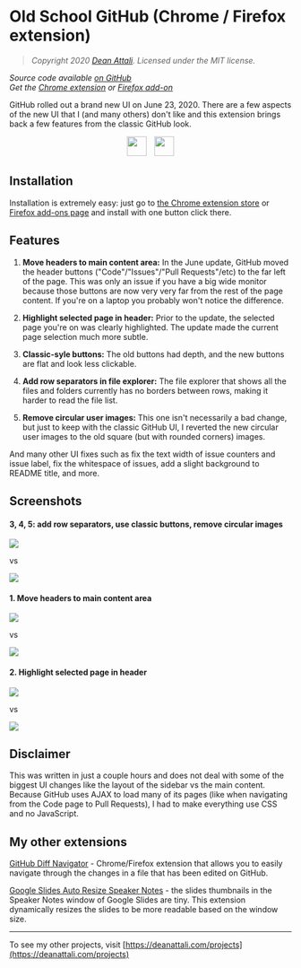 # Old School GitHub (Chrome / Firefox extension)

> *Copyright 2020 [Dean Attali](https://deanattali.com). Licensed under the MIT license.*

_Source code available [on GitHub](https://github.com/daattali/oldschool-github-extension)_     
_Get the [Chrome extension](https://chrome.google.com/webstore/detail/old-school-github/blkkkhifjoiedclojflfcenbjigdajeb) or [Firefox add-on](https://addons.mozilla.org/addon/old-school-github/)_  

GitHub rolled out a brand new UI on June 23, 2020. There are a few aspects of the new UI that I (and many others) don't like and this extension brings back a few features from the classic GitHub look.

<p align="center">

<a style="display: inline-block;" href="https://paypal.me/daattali">
<img height="35" src="https://camo.githubusercontent.com/0e9e5cac101f7093336b4589c380ab5dcfdcbab0/68747470733a2f2f63646e2e6a7364656c6976722e6e65742f67682f74776f6c66736f6e2f70617970616c2d6769746875622d627574746f6e40312e302e302f646973742f627574746f6e2e737667" />
</a>
<a style="display: inline-block; margin-left: 10px;" href="https://github.com/sponsors/daattali">
<img height="35" src="https://i.imgur.com/034B8vq.png" /> </a>

</p>

## Installation

Installation is extremely easy: just go to [the Chrome extension store](https://chrome.google.com/webstore/detail/old-school-github/blkkkhifjoiedclojflfcenbjigdajeb) or [Firefox add-ons page](https://addons.mozilla.org/addon/old-school-github/) and install with one button click there.

## Features

1. **Move headers to main content area:** In the June update, GitHub moved the header buttons ("Code"/"Issues"/"Pull Requests"/etc) to the far left of the page. This was only an issue if you have a big wide monitor because those buttons are now very very far from the rest of the page content. If you're on a laptop you probably won't notice the difference.

2. **Highlight selected page in header:** Prior to the update, the selected page you're on was clearly highlighted. The update made the current page selection much more subtle.

3. **Classic-syle buttons:** The old buttons had depth, and the new buttons are flat and look less clickable. 

4. **Add row separators in file explorer:** The file explorer that shows all the files and folders currently has no borders between rows, making it harder to read the file list.

5. **Remove circular user images:** This one isn't necessarily a bad change, but just to keep with the classic GitHub UI, I reverted the new circular user images to the old square (but with rounded corners) images.

And many other UI fixes such as fix the text width of issue counters and issue label, fix the whitespace of issues, add a slight background to README title, and more.

## Screenshots

#### 3, 4, 5: add row separators, use classic buttons, remove circular images

[![](https://github.com/daattali/oldschool-github-extension/blob/master/img/doc/screenshot-main-before.PNG)](https://github.com/daattali/oldschool-github-extension/blob/master/img/doc/screenshot-main-before.PNG)

vs

[![](https://github.com/daattali/oldschool-github-extension/blob/master/img/doc/screenshot-main-after.PNG)](https://github.com/daattali/oldschool-github-extension/blob/master/img/doc/screenshot-main-after.PNG)

#### 1. Move headers to main content area

[![](https://github.com/daattali/oldschool-github-extension/blob/master/img/doc/screenshot-headers-before.PNG)](https://github.com/daattali/oldschool-github-extension/blob/master/img/doc/screenshot-headers-before.PNG)

vs

[![](https://github.com/daattali/oldschool-github-extension/blob/master/img/doc/screenshot-headers-after.PNG)](https://github.com/daattali/oldschool-github-extension/blob/master/img/doc/screenshot-headers-after.PNG)

#### 2. Highlight selected page in header

[![](https://github.com/daattali/oldschool-github-extension/blob/master/img/doc/screenshot-selected-before.PNG)](https://github.com/daattali/oldschool-github-extension/blob/master/img/doc/screenshot-selected-before.PNG)

vs

[![](https://github.com/daattali/oldschool-github-extension/blob/master/img/doc/screenshot-selected-after.PNG)](https://github.com/daattali/oldschool-github-extension/blob/master/img/doc/screenshot-selected-after.PNG)

## Disclaimer

This was written in just a couple hours and does not deal with some of the biggest UI changes like the layout of the sidebar vs the main content. Because GitHub uses AJAX to load many of its pages (like when navigating from the Code page to Pull Requests), I had to make everything use CSS and no JavaScript.

## My other extensions

[GitHub Diff Navigator](https://github.com/daattali/github-diff-navigator-extension) - Chrome/Firefox extension that allows you to easily navigate through the changes in a file that has been edited on GitHub.

[Google Slides Auto Resize Speaker Notes](https://github.com/daattali/gslides-betternotes-extension) - the slides thumbnails in the Speaker Notes window of Google Slides are tiny. This extension dynamically resizes the slides to be more readable based on the window size.

---

To see my other projects, visit [https://deanattali.com/projects](https://deanattali.com/projects)
